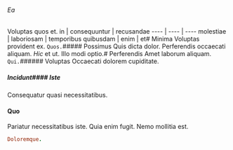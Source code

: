###### Ea
Voluptas quos et.
in | consequuntur | recusandae
---- | ---- | ----
molestiae | laboriosam | temporibus
quibusdam | enim | et# Minima
Voluptas provident ex.
`Quos.`##### Possimus
Quis dicta dolor.
Perferendis occaecati aliquam. _Hic_ et ut. Illo modi optio.# Perferendis
Amet laborum aliquam.
`Qui.`###### Voluptas
Occaecati dolorem cupiditate.
##### Incidunt#### Iste
Consequatur quasi necessitatibus.
#### Quo
Pariatur necessitatibus iste. Quia enim fugit. Nemo mollitia est.
```ruby
Doloremque.
```